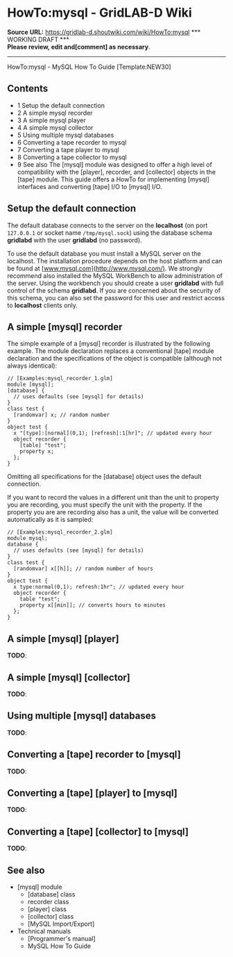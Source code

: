 # HowTo:mysql - GridLAB-D Wiki

**Source URL:** https://gridlab-d.shoutwiki.com/wiki/HowTo:mysql
*** WORKING DRAFT ***   
**Please review, edit and[comment] as necessary**.

* * *

HowTo:mysql \- MySQL How To Guide [Template:NEW30]

## Contents

  * 1 Setup the default connection
  * 2 A simple mysql recorder
  * 3 A simple mysql player
  * 4 A simple mysql collector
  * 5 Using multiple mysql databases
  * 6 Converting a tape recorder to mysql
  * 7 Converting a tape player to mysql
  * 8 Converting a tape collector to mysql
  * 9 See also
The [mysql] module was designed to offer a high level of compatibility with the [player], recorder, and [collector] objects in the [tape] module. This guide offers a HowTo for implementing [mysql] interfaces and converting [tape] I/O to [mysql] I/O. 

## Setup the default connection

The default database connects to the server on the **localhost** (on port `127.0.0.1` or socket name `/tmp/mysql.sock`) using the database schema **gridlabd** with the user **gridlabd** (no password). 

To use the default database you must install a MySQL server on the localhost. The installation procedure depends on the host platform and can be found at [www.mysql.com](http://www.mysql.com/). We strongly recommend also installed the MySQL WorkBench to allow administration of the server. Using the workbench you should create a user **gridlabd** with full control of the schema **gridlabd**. If you are concerned about the security of this schema, you can also set the password for this user and restrict access to **localhost** clients only. 

## A simple [mysql] recorder

The simple example of a [mysql] recorder is illustrated by the following example. The module declaration replaces a conventional [tape] module declaration and the specifications of the object is compatible (although not always identical): 
    
    
    // [Examples:mysql_recorder_1.glm]
    module [mysql];
    [database] { 
      // uses defaults (see [mysql] for details)
    }
    class test {
      [randomvar] x; // random number
    }
    object test {
      x "[type]:[normal](0,1); [refresh]:1[hr]"; // updated every hour
      object recorder {
        [table] "test";
        property x;
      };
    }
    

Omitting all specifications for the [database] object uses the default connection. 

If you want to record the values in a different unit than the unit to property you are recording, you must specify the unit with the property. If the property you are are recording also has a unit, the value will be converted automatically as it is sampled: 
    
    
    // [Examples:mysql_recorder_2.glm]
    module mysql;
    database { 
      // uses defaults (see [mysql] for details)
    }
    class test {
      [randomvar] x[[h]]; // random number of hours
    }
    object test {
      x type:normal(0,1); refresh:1hr"; // updated every hour
      object recorder {
        table "test";
        property x[[min]]; // converts hours to minutes
      };
    }
    

## A simple [mysql] [player]

**TODO**: 

## A simple [mysql] [collector]

**TODO**: 

## Using multiple [mysql] databases

**TODO**: 

## Converting a [tape] recorder to [mysql]

**TODO**: 

## Converting a [tape] [player] to [mysql]

**TODO**: 

## Converting a [tape] [collector] to [mysql]

**TODO**: 

## See also

  * [mysql] module 
    * [database] class
    * recorder class
    * [player] class
    * [collector] class
    * [MySQL Import/Export]
  * Technical manuals 
    * [Programmer's manual]
    * MySQL How To Guide

